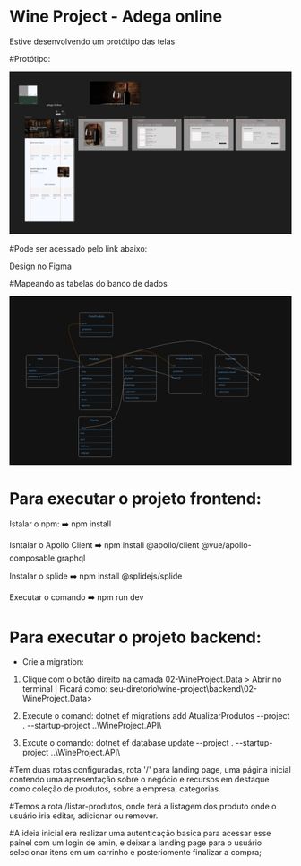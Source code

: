 
# Wine Project - Adega online

Estive desenvolvendo um protótipo das telas

#Protótipo:

![Protótipo](frontend/src/assets/images/mood.png)

#Pode ser acessado pelo link abaixo:

[Design no Figma](https://www.figma.com/design/vl2tpOvSsI6cSswJjI6vhP/Untitled?node-id=4-7&t=3nYfbWqGirNS3frq-1)

#Mapeando as tabelas do banco de dados

![Protótipo](frontend/src/assets/images/tabelas.png)


# Para executar o projeto frontend:

Istalar o npm:
➡️ npm install

Isntalar o Apollo Client 
➡️ npm install @apollo/client @vue/apollo-composable graphql

Instalar o splide
➡️ npm install @splidejs/splide

Executar o comando
➡️ npm run dev



# Para executar o projeto backend:

* Crie a migration:
1. Clique com o botão direito na camada 02-WineProject.Data > Abrir no terminal | Ficará como: seu-diretorio\wine-project\backend\02-WineProject.Data>

2. Execute o comand:  dotnet ef migrations add AtualizarProdutos --project . --startup-project ..\WineProject.API\ 

3. Excute o comando: dotnet ef database update --project . --startup-project ..\WineProject.API\ 


#Tem duas rotas configuradas, rota '/' para  landing page, uma página inicial contendo uma apresentação sobre o negócio e recursos em destaque como coleção de produtos, sobre a empresa, categorias.

#Temos a rota /listar-produtos, onde terá a listagem dos produto onde o usuário iria editar, adicionar ou remover.

#A ideia inicial era realizar uma autenticação basica para acessar esse painel com um login de amin, e deixar a landing page para o usuário selecionar itens em um carrinho e posteriomente finalizar a compra;

 
